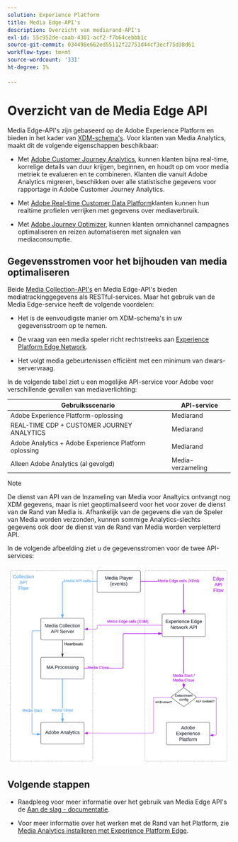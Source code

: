 ```yaml
---
solution: Experience Platform
title: Media Edge-API's
description: Overzicht van mediarand-API's
exl-id: 55c952de-caab-4301-acf2-f7b64cebbb1c
source-git-commit: 034498e662ed55112f22751d44cf3ecf75d38d61
workflow-type: tm+mt
source-wordcount: '331'
ht-degree: 1%

---
```


# Overzicht van de Media Edge API

Media Edge-API&#39;s zijn gebaseerd op de Adobe Experience Platform en bieden in het kader van [XDM-schema&#39;s](https://experienceleague.adobe.com/docs/experience-platform/xdm/home.html#:~:text=Experience%20Data%20Model%20(XDM)%2C,the%20power%20of%20digital%20experiences). Voor klanten van Media Analytics, maakt dit de volgende eigenschappen beschikbaar:

* Met [Adobe Customer Journey Analytics](https://experienceleague.adobe.com/docs/analytics-platform/using/cja-overview/cja-overview.html), kunnen klanten bijna real-time, korrelige details van duur krijgen, beginnen, en houdt op om voor media metriek te evalueren en te combineren. Klanten die vanuit Adobe Analytics migreren, beschikken over alle statistische gegevens voor rapportage in Adobe Customer Journey Analytics.

* Met [Adobe Real-time Customer Data Platform](https://experienceleague.adobe.com/docs/experience-platform/rtcdp/overview.html?lang=nl)klanten kunnen hun realtime profielen verrijken met gegevens over mediaverbruik.

* Met [Adobe Journey Optimizer](https://experienceleague.adobe.com/docs/journey-optimizer/using/get-started/get-started.html?lang=nl), kunnen klanten omnichannel campagnes optimaliseren en reizen automatiseren met signalen van mediaconsumptie.


## Gegevensstromen voor het bijhouden van media optimaliseren

Beide [Media Collection-API&#39;s](https://experienceleague.adobe.com/docs/media-analytics/using/implementation/streaming-media-apis/mc-api-overview.html#media-tracking-data-flows) en Media Edge-API&#39;s bieden mediatrackinggegevens als RESTful-services. Maar het gebruik van de Media Edge-service heeft de volgende voordelen:

* Het is de eenvoudigste manier om XDM-schema&#39;s in uw gegevensstroom op te nemen.

* De vraag van een media speler richt rechtstreeks aan [Experience Platform Edge Network](https://experienceleague.adobe.com/docs/experience-platform/edge-network-server-api/overview.html).

* Het volgt media gebeurtenissen efficiënt met een minimum van dwars-servervraag.

In de volgende tabel ziet u een mogelijke API-service voor Adobe voor verschillende gevallen van mediaverlichting:

| Gebruiksscenario | API-service |
| -------- | ----------- |
| Adobe Experience Platform-oplossing | Mediarand |
| REAL-TIME CDP + CUSTOMER JOURNEY ANALYTICS | Mediarand |
| Adobe Analytics + Adobe Experience Platform oplossing | Mediarand |
| Alleen Adobe Analytics (al gevolgd) | Media-verzameling |

>[!NOTE]
>
> De dienst van API van de Inzameling van Media voor Analtyics ontvangt nog XDM gegevens, maar is niet geoptimaliseerd voor het voor zover de dienst van de Rand van Media is. Afhankelijk van de gegevens die van de Speler van Media worden verzonden, kunnen sommige Analytics-slechts gegevens ook door de dienst van de Rand van Media worden verpletterd API.

In de volgende afbeelding ziet u de gegevensstromen voor de twee API-services:

![Gegevensstromen van mediaveralyse](../assets/edge-api-dataflow.png)

## Volgende stappen

* Raadpleeg voor meer informatie over het gebruik van Media Edge API&#39;s de [Aan de slag - documentatie](getting-started.md).

* Voor meer informatie over het werken met de Rand van het Platform, zie [Media Analytics installeren met Experience Platform Edge](https://experienceleague.adobe.com/docs/media-analytics/using/implementation/implementation-edge.html).
